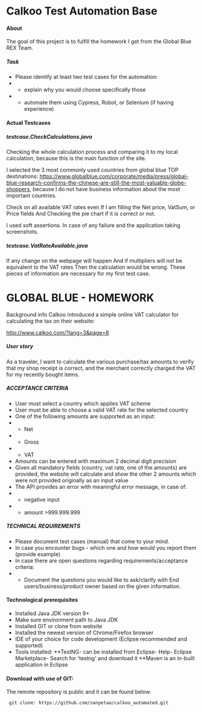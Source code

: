# Calkoo Test Automation Base

#### About 
The goal of this project is to fulfill the homework I get from the Global Blue REX Team.
##### Task

* Please identify at least two test cases for the automation:
* * explain why you would choose specifically those
* * automate them using Cypress, Robot, or Selenium (if having experience)

#### Actual Testcases

##### testcase.CheckCalculations.java 

Checking the whole calculation process and comparing it to my local calculation, because this is the main function of the site.

 I selected the 3 most commonly used countries from global blue TOP destinations: https://www.globalblue.com/corporate/media/press/global-blue-research-confirms-the-chinese-are-still-the-most-valuable-globe-shoppers, because I do not have business information about the most important countries. 

Check on all available VAT rates
even If  I am filling the Net price, VatSum, or Price fields
And Checking the pie chart if it is correct or not. 

I used soft assertions.
In case of any failure and the application taking screenshots.

##### testcase.VatRateAvailable.java 
If any change on the webpage will happen
And if  multipliers will not be equivalent to the VAT rates
Then the calculation would be wrong. 
These pieces of information are necessary for my first test case.

# GLOBAL BLUE - HOMEWORK

Background info
Calkoo introduced a simple online VAT calculator for calculating the tax on their website:

http://www.calkoo.com/?lang=3&page=8

##### User story
As a traveler, I want to calculate the various purchase/tax amounts to verify that my shop
receipt is correct, and the merchant correctly charged the VAT for my recently bought items.

##### ACCEPTANCE CRITERIA
* User must select a country which applies VAT scheme
* User must be able to choose a valid VAT rate for the selected country
* One of the following amounts are supported as an input:
* * Net
* * Gross
* * VAT
* Amounts can be entered with maximum 2 decimal digit precision
* Given all mandatory fields (country, vat rate, one of the amounts) are provided,
the website will calculate and show the other 2 amounts which were not
provided originally as an input value
* The API provides an error with meaningful error message, in case of:
* * negative input
* * amount >999.999.999

##### TECHNICAL REQUIREMENTS
* Please document test cases (manual) that come to your mind.
* In case you encounter bugs - which one and how would you report them (provide
example)
* In case there are open questions regarding requirements/acceptance criteria:
* * Document the questions you would like to ask/clarify with End
users/business/product owner based on the given information.

#### Technological prerequisites
 
* Installed Java JDK version 9+ 
* Make sure environment path to Java JDK
* Installed GIT or clone from website
* Installed the newest version of Chrome/Firefox browser
* IDE of your choice for code development (Eclipse recommended and supported)
* Tools installed: 
**TestNG- can be installed from Eclipse- Help- Eclipse Marketplace- Search for 'testng' and download it
**Maven is an in-built application in Eclipse



#### Download with use of GIT:
The remote repository is public and it can be found below. 
```
 git clone: https://github.com/sanpetaa/calkoo_automated.git
```